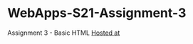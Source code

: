 # WebApps-S21-Assignment-3
Assignment 3 - Basic HTML
[Hosted at](https://44-563-web-apps-s21.github.io/webapps-s21-assignment-3-NVGSSAI/)